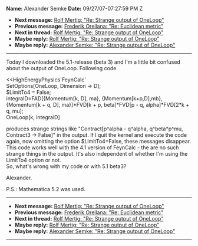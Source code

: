**Name:** Alexander Semke
**Date:** 09/27/07-07:27:59 PM Z

  - **Next message:** [Rolf Mertig: "Re: Strange output of
    OneLoop"](0466.html)
  - **Previous message:** [Frederik Orellana: "Re: Euclidean
    metric"](0464.html)
  - **Next in thread:** [Rolf Mertig: "Re: Strange output of
    OneLoop"](0466.html)
  - **Maybe reply:** [Rolf Mertig: "Re: Strange output of
    OneLoop"](0466.html)
  - **Maybe reply:** [Alexander Semke: "Re: Strange output of
    OneLoop"](0468.html)

-----

Today I downloaded the 5.1-release (beta 3) and I'm a little bit
confused about the output of OneLoop. Following code  

<<HighEnergyPhysics\`FeynCalc\`  
SetOptions[OneLoop, Dimension -\> D];  
$LimitTo4 = False;  
integralD=FAD[{Momentum[k, D], ma},
{Momentum[k+p,D],mb}, {Momentum[k + q, D],
ma}]\*FVD[k + p, beta]\*FVD[p - q,
alpha]\*FVD[2\*k + q, mu];  
OneLoop[k, integralD]  

produces strange strings like "Contract[p^alpha - q^alpha,
q^beta\*p^mu, Contract3 -\> False]" in the output. If I quit the
kernel and execute the code again, now omitting the option
$LimitTo4=False, these messages disappear.  
This code works well with the 4.1 version of FeynCalc - the are no such
strange things in the output. It's also independent of whether I'm using
the LimitTo4 option or not.  
So, what's wrong with my code or with 5.1 beta3?  

Alexander.  

P.S.: Mathematica 5.2 was used.  

-----

  - **Next message:** [Rolf Mertig: "Re: Strange output of
    OneLoop"](0466.html)
  - **Previous message:** [Frederik Orellana: "Re: Euclidean
    metric"](0464.html)
  - **Next in thread:** [Rolf Mertig: "Re: Strange output of
    OneLoop"](0466.html)
  - **Maybe reply:** [Rolf Mertig: "Re: Strange output of
    OneLoop"](0466.html)
  - **Maybe reply:** [Alexander Semke: "Re: Strange output of
    OneLoop"](0468.html)

-----

